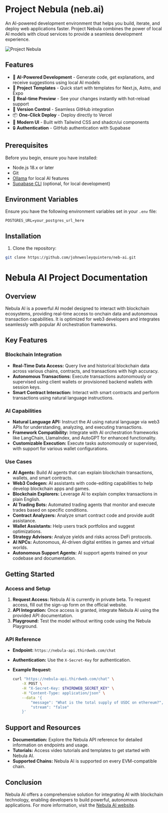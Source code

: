 # Project Nebula (neb.ai)

An AI-powered development environment that helps you build, iterate, and deploy web applications faster. Project Nebula combines the power of local AI models with cloud services to provide a seamless development experience.

![Project Nebula](https://hebbkx1anhila5yf.public.blob.vercel-storage.com/android-chrome-192x192-cS8TGpAH9KoHUZtBhH14djtbsqpw5V.png)

## Features

- 🤖 **AI-Powered Development** - Generate code, get explanations, and receive suggestions using local AI models
- 🚀 **Project Templates** - Quick start with templates for Next.js, Astro, and Expo
- 📝 **Real-time Preview** - See your changes instantly with hot-reload support
- 🔄 **Version Control** - Seamless GitHub integration
- 📦 **One-Click Deploy** - Deploy directly to Vercel
- 🎨 **Modern UI** - Built with Tailwind CSS and shadcn/ui components
- 🔒 **Authentication** - GitHub authentication with Supabase

## Prerequisites

Before you begin, ensure you have installed:

- Node.js 18.x or later
- Git
- [Ollama](https://ollama.ai) for local AI features
- [Supabase CLI](https://supabase.com/docs/guides/cli) (optional, for local development)

## Environment Variables

Ensure you have the following environment variables set in your `.env` file:

```
POSTGRES_URL=your_postgres_url_here
```

## Installation

1. Clone the repository:

```bash
git clone https://github.com/johnwesleyquintero/neb-ai.git
```

# Nebula AI Project Documentation

## Overview

Nebula AI is a powerful AI model designed to interact with blockchain ecosystems, providing real-time access to onchain data and autonomous transaction capabilities. It is optimized for web3 developers and integrates seamlessly with popular AI orchestration frameworks.

## Key Features

### Blockchain Integration

- **Real-Time Data Access:** Query live and historical blockchain data across various chains, contracts, and transactions with high accuracy.
- **Autonomous Transactions:** Execute transactions autonomously or supervised using client wallets or provisioned backend wallets with session keys.
- **Smart Contract Interaction:** Interact with smart contracts and perform transactions using natural language instructions.

### AI Capabilities

- **Natural Language API:** Instruct the AI using natural language via web3 APIs for understanding, analyzing, and executing transactions.
- **Framework Compatibility:** Integrate with AI orchestration frameworks like LangChain, LlamaIndex, and AutoGPT for enhanced functionality.
- **Customizable Execution:** Execute tasks autonomously or supervised, with support for various wallet configurations.

### Use Cases

- **AI Agents:** Build AI agents that can explain blockchain transactions, wallets, and smart contracts.
- **Web3 Codegen:** AI assistants with code-editing capabilities to help develop blockchain apps and games.
- **Blockchain Explorers:** Leverage AI to explain complex transactions in plain English.
- **AI Trading Bots:** Automated trading agents that monitor and execute trades based on specific conditions.
- **Contract Analyzers:** Analyze smart contract code and provide audit assistance.
- **Wallet Assistants:** Help users track portfolios and suggest optimizations.
- **Strategy Advisors:** Analyze yields and risks across DeFi protocols.
- **AI NPCs:** Autonomous, AI-driven digital entities in games and virtual worlds.
- **Autonomous Support Agents:** AI support agents trained on your codebase and documentation.

## Getting Started

### Access and Setup

1. **Request Access:** Nebula AI is currently in private beta. To request access, fill out the sign-up form on the official website.
2. **API Integration:** Once access is granted, integrate Nebula AI using the provided API documentation.
3. **Playground:** Test the model without writing code using the Nebula Playground.

### API Reference

- **Endpoint:** `https://nebula-api.thirdweb.com/chat`
- **Authentication:** Use the `X-Secret-Key` for authentication.
- **Example Request:**

  ```bash
  curl "https://nebula-api.thirdweb.com/chat" \
      -X POST \
      -H "X-Secret-Key: $THIRDWEB_SECRET_KEY" \
      -H "Content-Type: application/json" \
      --data '{
          "message": "What is the total supply of USDC on ethereum?",
          "stream": "false"
      }'
  ```

## Support and Resources

- **Documentation:** Explore the Nebula API reference for detailed information on endpoints and usage.
- **Tutorials:** Access video tutorials and templates to get started with Nebula AI.
- **Supported Chains:** Nebula AI is supported on every EVM-compatible chain.

## Conclusion

Nebula AI offers a comprehensive solution for integrating AI with blockchain technology, enabling developers to build powerful, autonomous applications. For more information, visit the [Nebula AI website](https://thirdweb.com/nebula).
